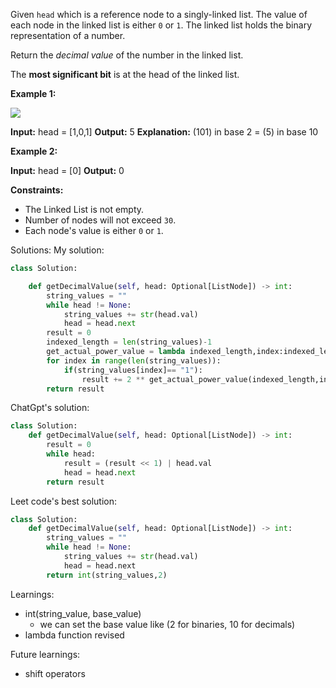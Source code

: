 Given `head` which is a reference node to a singly-linked list. The value of each node in the linked list is either `0` or `1`. The linked list holds the binary representation of a number.

Return the _decimal value_ of the number in the linked list.

The **most significant bit** is at the head of the linked list.

**Example 1:**

![](https://assets.leetcode.com/uploads/2019/12/05/graph-1.png)

**Input:** head = [1,0,1]
**Output:** 5
**Explanation:** (101) in base 2 = (5) in base 10

**Example 2:**

**Input:** head = [0]
**Output:** 0

**Constraints:**

- The Linked List is not empty.
- Number of nodes will not exceed `30`.
- Each node's value is either `0` or `1`.
  
  
Solutions:
My solution:
```python
class Solution:

    def getDecimalValue(self, head: Optional[ListNode]) -> int:
        string_values = ""
        while head != None:
            string_values += str(head.val)
            head = head.next
        result = 0
        indexed_length = len(string_values)-1
        get_actual_power_value = lambda indexed_length,index:indexed_length-index
        for index in range(len(string_values)):
            if(string_values[index]== "1"):
                result += 2 ** get_actual_power_value(indexed_length,index)
        return result
```


ChatGpt's solution:
```python
class Solution:
    def getDecimalValue(self, head: Optional[ListNode]) -> int:
        result = 0
        while head:
            result = (result << 1) | head.val  
            head = head.next
        return result
```

Leet code's best solution:
```python
class Solution:
    def getDecimalValue(self, head: Optional[ListNode]) -> int:
        string_values = ""
        while head != None:
            string_values += str(head.val)
            head = head.next          
        return int(string_values,2)
```

Learnings:
- int(string_value, base_value)
	- we can set the base value like (2 for binaries, 10 for decimals)
- lambda function revised

Future learnings:
- shift operators